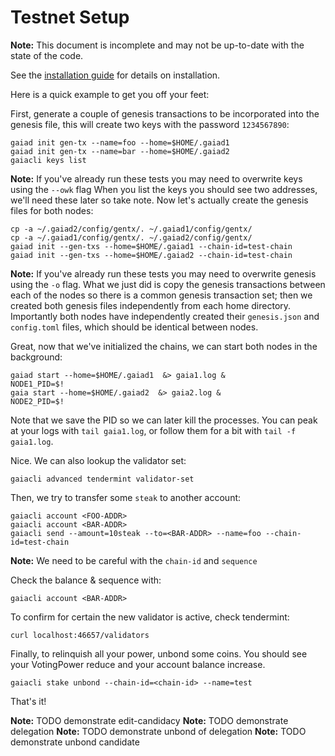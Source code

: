# Testnet Setup

**Note:** This document is incomplete and may not be up-to-date with the
state of the code.

See the [installation guide](../sdk/install.html) for details on
installation.

Here is a quick example to get you off your feet:

First, generate a couple of genesis transactions to be incorporated into
the genesis file, this will create two keys with the password
`1234567890`:

```
gaiad init gen-tx --name=foo --home=$HOME/.gaiad1
gaiad init gen-tx --name=bar --home=$HOME/.gaiad2
gaiacli keys list
```

**Note:** If you've already run these tests you may need to overwrite
keys using the `--owk` flag When you list the keys you should see two
addresses, we'll need these later so take note. Now let's actually
create the genesis files for both nodes:

```
cp -a ~/.gaiad2/config/gentx/. ~/.gaiad1/config/gentx/
cp -a ~/.gaiad1/config/gentx/. ~/.gaiad2/config/gentx/
gaiad init --gen-txs --home=$HOME/.gaiad1 --chain-id=test-chain
gaiad init --gen-txs --home=$HOME/.gaiad2 --chain-id=test-chain
```

**Note:** If you've already run these tests you may need to overwrite
genesis using the `-o` flag. What we just did is copy the genesis
transactions between each of the nodes so there is a common genesis
transaction set; then we created both genesis files independently from
each home directory. Importantly both nodes have independently created
their `genesis.json` and `config.toml` files, which should be identical
between nodes.

Great, now that we've initialized the chains, we can start both nodes in
the background:

```
gaiad start --home=$HOME/.gaiad1  &> gaia1.log &
NODE1_PID=$!
gaia start --home=$HOME/.gaiad2  &> gaia2.log &
NODE2_PID=$!
```

Note that we save the PID so we can later kill the processes. You can
peak at your logs with `tail gaia1.log`, or follow them for a bit with
`tail -f gaia1.log`.

Nice. We can also lookup the validator set:

```
gaiacli advanced tendermint validator-set
```

Then, we try to transfer some `steak` to another account:

```
gaiacli account <FOO-ADDR>
gaiacli account <BAR-ADDR>
gaiacli send --amount=10steak --to=<BAR-ADDR> --name=foo --chain-id=test-chain
```

**Note:** We need to be careful with the `chain-id` and `sequence`

Check the balance & sequence with:

```
gaiacli account <BAR-ADDR>
```

To confirm for certain the new validator is active, check tendermint:

```
curl localhost:46657/validators
```

Finally, to relinquish all your power, unbond some coins. You should see
your VotingPower reduce and your account balance increase.

```
gaiacli stake unbond --chain-id=<chain-id> --name=test
```

That's it!

**Note:** TODO demonstrate edit-candidacy
**Note:** TODO demonstrate delegation
**Note:** TODO demonstrate unbond of delegation
**Note:** TODO demonstrate unbond candidate
